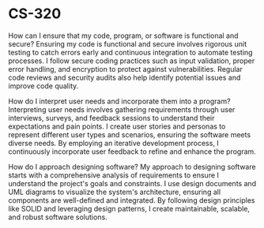 # CS-320
How can I ensure that my code, program, or software is functional and secure?
Ensuring my code is functional and secure involves rigorous unit testing to catch errors early and continuous integration to automate testing processes. I follow secure coding practices such as input validation, proper error handling, and encryption to protect against vulnerabilities. Regular code reviews and security audits also help identify potential issues and improve code quality.

How do I interpret user needs and incorporate them into a program?
Interpreting user needs involves gathering requirements through user interviews, surveys, and feedback sessions to understand their expectations and pain points. I create user stories and personas to represent different user types and scenarios, ensuring the software meets diverse needs. By employing an iterative development process, I continuously incorporate user feedback to refine and enhance the program.

How do I approach designing software?
My approach to designing software starts with a comprehensive analysis of requirements to ensure I understand the project's goals and constraints. I use design documents and UML diagrams to visualize the system's architecture, ensuring all components are well-defined and integrated. By following design principles like SOLID and leveraging design patterns, I create maintainable, scalable, and robust software solutions.
